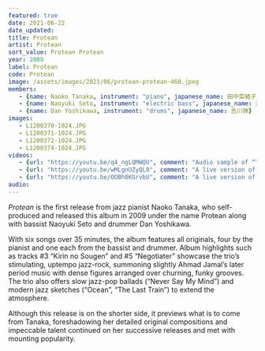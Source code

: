 ```yaml
---
featured: true
date: 2021-06-22
date_updated: 
title: Protean
artist: Protean
sort_value: Protean Protean
year: 2009
label: Protean
code: Protean
image: /assets/images/2021/06/protean-protean-460.jpeg
members:
   - {name: Naoko Tanaka, instrument: "piano", japanese_name: 田中菜緒子, url: "http://tanakanaoko.com/"}
   - {name: Naoyuki Seto, instrument: "electric bass", japanese_name: 瀬戸尚幸}
   - {name: Dan Yoshikawa, instrument: "drums", japanese_name: 吉川弾}
images:
   - L1200370-1024.JPG
   - L1200371-1024.JPG
   - L1200372-1024.JPG
   - L1200374-1024.JPG
videos: 
   - {url: "https://youtu.be/q4_ngLQMWQU", comment: "Audio sample of “The Last Train”, the final track on this album"}
   - {url: "https://youtu.be/wMLgnUZyQL0", comment: "A live version of “Negotiater”, track five on this album"}
   - {url: "https://youtu.be/OOBh8KGrvbU", comment: "A live version of “Kirin No Sougen”, track three on this album"}
audio:
---
```

*Protean* is the first release from jazz pianist Naoko Tanaka, who self-produced and released this album in 2009 under the name Protean along with bassist Naoyuki Seto and drummer Dan Yoshikawa.

With six songs over 35 minutes, the album features all originals, four by the pianist and one each from the bassist and drummer. Album highlights such as tracks #3 “Kirin no Sougen” and #5 “Negotiater” showcase the trio’s stimulating, uptempo jazz-rock, summoning slightly Ahmad Jamal’s later period music with dense figures arranged over churning, funky grooves. The trio also offers slow jazz-pop ballads (“Never Say My Mind”) and modern jazz sketches (“Ocean”, “The Last Train”) to extend the atmosphere.

Although this release is on the shorter side, it previews what is to come from Tanaka, foreshadowing her detailed original compositions and impeccable talent continued on her successive releases and met with mounting popularity.
